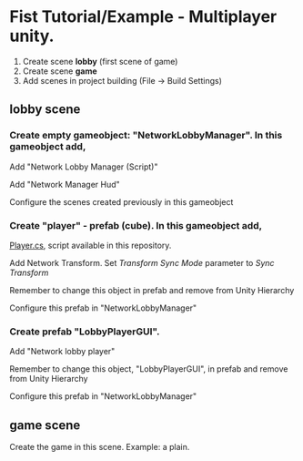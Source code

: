 # Fist Tutorial/Example - Multiplayer unity. 



01. Create scene **lobby** (first scene of game)
02. Create scene **game**
03. Add scenes in project building (File -> Build Settings)


## lobby scene


### Create empty gameobject: "NetworkLobbyManager". In this gameobject add,

Add "Network Lobby Manager (Script)"

Add "Network Manager Hud"

Configure the scenes created previously in this gameobject


### Create "player" - prefab (cube). In this gameobject add,

[Player.cs](Player.cs), script available in this repository. 

Add Network Transform. Set *Transform Sync Mode* parameter to  *Sync Transform*

Remember to change this object in prefab and remove from Unity Hierarchy

Configure this prefab in "NetworkLobbyManager"


### Create prefab "LobbyPlayerGUI". 

Add "Network lobby player"

Remember to change this object, "LobbyPlayerGUI", in prefab and remove from Unity Hierarchy

Configure this prefab in "NetworkLobbyManager"

## **game** scene

Create the game in this scene. Example: a plain.

